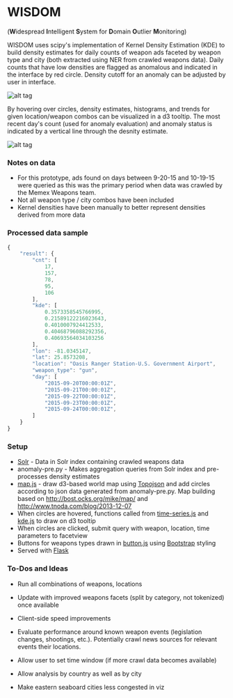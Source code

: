 # WISDOM
(**W**idespread **I**ntelligent **S**ystem for **D**omain **O**utlier **M**onitoring)

WISDOM uses scipy's implementation of Kernel Density Estimation (KDE) to build density estimates for daily counts of weapon ads faceted by weapon type and city (both extracted using NER from crawled weapons data). Daily counts that have low densities are flagged as anomalous and indicated in the interface by red circle. Density cutoff for an anomaly can be adjusted by user in interface.

![alt tag](https://github.com/khundman/MEMEX-WISDOM/blob/master/screenshots/main.png)

By hovering over circles, density estimates, histograms, and trends for given location/weapon combos can be visualized in a d3 tooltip. The most recent day's count (used for anomaly evaluation) and anomaly status is indicated by a vertical line through the desnity estimate. 

![alt tag](https://github.com/khundman/MEMEX-WISDOM/blob/master/screenshots/tooltip.png)

### Notes on data
- For this prototype, ads found on days between 9-20-15 and 10-19-15 were queried as this was the primary period when data was crawled by the Memex Weapons team.
- Not all weapon type / city combos have been included
- Kernel densities have been manually to better represent densities derived from more data

### Processed data sample
```javascript
{
    "result": {
        "cnt": [
            17,
            157,
            78,
            95,
            106
        ],
        "kde": [
            0.3573358545766995,
            0.21589122216023643,
            0.4010007924412533,
            0.40468796088292356,
            0.40693564034103256
        ],
        "lon": -81.0345147,
        "lat": 25.8573208,
        "location": "Oasis Ranger Station-U.S. Government Airport",
        "weapon_type": "gun",
        "day": [
            "2015-09-20T00:00:01Z",
            "2015-09-21T00:00:01Z",
            "2015-09-22T00:00:01Z",
            "2015-09-23T00:00:01Z",
            "2015-09-24T00:00:01Z",
        ]
    }
}
```

### Setup
* [Solr] - Data in Solr index containing crawled weapons data
* anomaly-pre.py - Makes aggregation queries from Solr index and pre-processes density estimates 
* [map.js] - draw d3-based world map using [Topojson] and add circles according to json data generated from anomaly-pre.py. Map building based on http://bost.ocks.org/mike/map/ and  http://www.tnoda.com/blog/2013-12-07
* When circles are hovered, functions called from [time-series.js] and [kde.js] to draw on d3 tooltip
* When circles are clicked, submit query with weapon, location, time parameters to facetview
* Buttons for weapons types drawn in [button.js] using [Bootstrap] styling
* Served with [Flask]

### To-Dos and Ideas
- Run all combinations of weapons, locations
- Update with improved weapons facets (split by category, not tokenized) once available
- Client-side speed improvements
- Evaluate performance around known weapon events (legislation changes, shootings, etc.). Potentially crawl news sources for relevant events their locations.
- Allow user to set time window (if more crawl data becomes available)
- Allow analysis by country as well as by city
- Make eastern seaboard cities less congested in viz




   [Solr]: <http://lucene.apache.org/solr/>
   [map.js]: <https://github.com/khundman/MEMEX-WISDOM/blob/master/static/geo/map.js>
   [anomaly-pre.py]: <http://imagecat.dyndns.org/solr/imagecatdev/>
   [Topojson]: <https://github.com/mbostock/topojson>
   [time-series.js]: <https://github.com/khundman/MEMEX-WISDOM/blob/master/static/time-series.js>
   [kde.js]: <https://github.com/khundman/MEMEX-WISDOM/blob/master/static/kde.js>
   [button.js]: <https://github.com/khundman/MEMEX-WISDOM/blob/master/static/buttons.js>
   [Bootstrap]: <http://getbootstrap.com/>
   [Flask]: <http://flask.pocoo.org/> 

